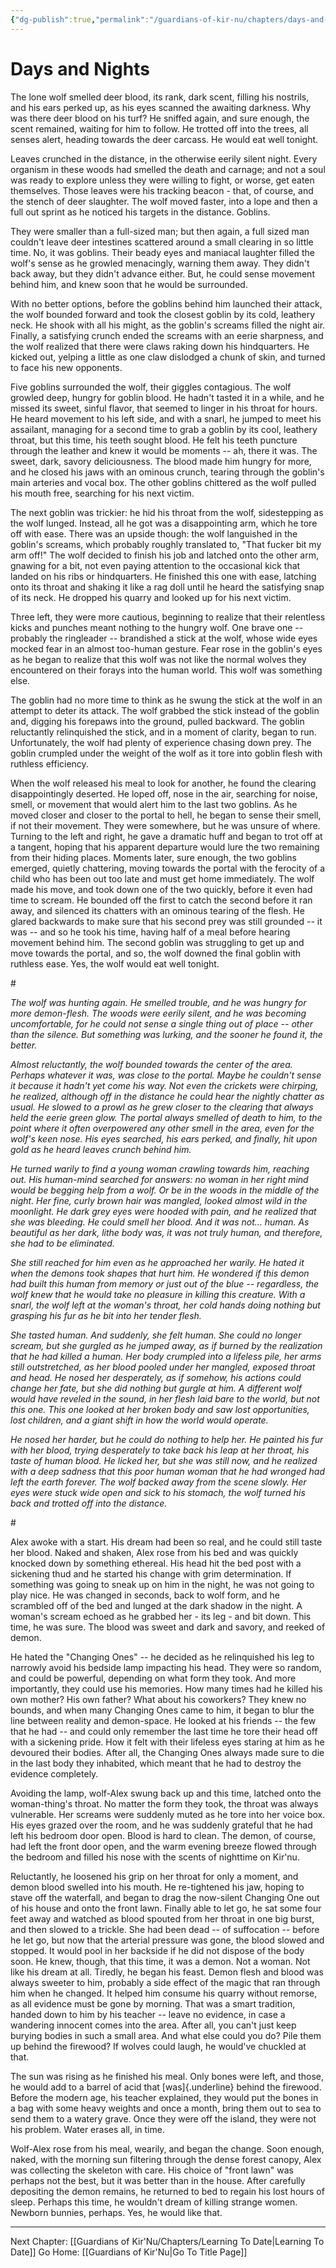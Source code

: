 ```yaml
---
{"dg-publish":true,"permalink":"/guardians-of-kir-nu/chapters/days-and-nights/"}
---
```


# Days and Nights

The lone wolf smelled deer blood, its rank, dark scent, filling his nostrils, and his ears perked up, as his eyes scanned the awaiting darkness. Why was there deer blood on his turf? He sniffed again, and sure enough, the scent remained, waiting for him to follow. He trotted off into the trees, all senses alert, heading towards the deer carcass. He would eat well tonight.

Leaves crunched in the distance, in the otherwise eerily silent night. Every organism in these woods had smelled the death and carnage; and not a soul was ready to explore unless they were willing to fight, or worse, get eaten themselves. Those leaves were his tracking beacon - that, of course, and the stench of deer slaughter. The wolf moved faster, into a lope and then a full out sprint as he noticed his targets in the distance. Goblins.

They were smaller than a full-sized man; but then again, a full sized man couldn\'t leave deer intestines scattered around a small clearing in so little time. No, it was goblins. Their beady eyes and maniacal laughter filled the wolf\'s sense as he growled menacingly, warning them away. They didn\'t back away, but they didn\'t advance either. But, he could sense movement behind him, and knew soon that he would be surrounded.

With no better options, before the goblins behind him launched their attack, the wolf bounded forward and took the closest goblin by its cold, leathery neck. He shook with all his might, as the goblin\'s screams filled the night air. Finally, a satisfying crunch ended the screams with an eerie sharpness, and the wolf realized that there were claws raking down his hindquarters. He kicked out, yelping a little as one claw dislodged a chunk of skin, and turned to face his new opponents.

Five goblins surrounded the wolf, their giggles contagious. The wolf growled deep, hungry for goblin blood. He hadn\'t tasted it in a while, and he missed its sweet, sinful flavor, that seemed to linger in his throat for hours. He heard movement to his left side, and with a snarl, he jumped to meet his assailant, managing for a second time to grab a goblin by its cool, leathery throat, but this time, his teeth sought blood. He felt his teeth puncture through the leather and knew it would be moments \-- ah, there it was. The sweet, dark, savory deliciousness. The blood made him hungry for more, and he closed his jaws with an ominous crunch, tearing through the goblin\'s main arteries and vocal box. The other goblins chittered as the wolf pulled his mouth free, searching for his next victim.

The next goblin was trickier: he hid his throat from the wolf, sidestepping as the wolf lunged. Instead, all he got was a disappointing arm, which he tore off with ease. There was an upside though: the wolf languished in the goblin\'s screams, which probably roughly translated to, \"That fucker bit my arm off!\" The wolf decided to finish his job and latched onto the other arm, gnawing for a bit, not even paying attention to the occasional kick that landed on his ribs or hindquarters. He finished this one with ease, latching onto its throat and shaking it like a rag doll until he heard the satisfying snap of its neck. He dropped his quarry and looked up for his next victim.

Three left, they were more cautious, beginning to realize that their relentless kicks and punches meant nothing to the hungry wolf. One brave one \-- probably the ringleader \-- brandished a stick at the wolf, whose wide eyes mocked fear in an almost too-human gesture. Fear rose in the goblin\'s eyes as he began to realize that this wolf was not like the normal wolves they encountered on their forays into the human world. This wolf was something else.

The goblin had no more time to think as he swung the stick at the wolf in an attempt to deter its attack. The wolf grabbed the stick instead of the goblin and, digging his forepaws into the ground, pulled backward. The goblin reluctantly relinquished the stick, and in a moment of clarity, began to run. Unfortunately, the wolf had plenty of experience chasing down prey. The goblin crumpled under the weight of the wolf as it tore into goblin flesh with ruthless efficiency.

When the wolf released his meal to look for another, he found the clearing disappointingly deserted. He loped off, nose in the air, searching for noise, smell, or movement that would alert him to the last two goblins. As he moved closer and closer to the portal to hell, he began to sense their smell, if not their movement. They were somewhere, but he was unsure of where. Turning to the left and right, he gave a dramatic huff and began to trot off at a tangent, hoping that his apparent departure would lure the two remaining from their hiding places. Moments later, sure enough, the two goblins emerged, quietly chattering, moving towards the portal with the ferocity of a child who has been out too late and must get home immediately. The wolf made his move, and took down one of the two quickly, before it even had time to scream. He bounded off the first to catch the second before it ran away, and silenced its chatters with an ominous tearing of the flesh. He glared backwards to make sure that his second prey was still grounded \-- it was \-- and so he took his time, having half of a meal before hearing movement behind him. The second goblin was struggling to get up and move towards the portal, and so, the wolf downed the final goblin with ruthless ease. Yes, the wolf would eat well tonight.

\#

*The wolf was hunting again. He smelled trouble, and he was hungry for more demon-flesh. The woods were eerily silent, and he was becoming uncomfortable, for he could not sense a single thing out of place \-- other than the silence. But something was lurking, and the sooner he found it, the better.*

*Almost reluctantly, the wolf bounded towards the center of the area. Perhaps whatever it was, was close to the portal. Maybe he couldn\'t sense it because it hadn\'t yet come his way. Not even the crickets were chirping, he realized, although off in the distance he could hear the nightly chatter as usual. He slowed to a prowl as he grew closer to the clearing that always held the eerie green glow. The portal always smelled of death to him, to the point where it often overpowered any other smell in the area, even for the wolf\'s keen nose. His eyes searched, his ears perked, and finally, hit upon gold as he heard leaves crunch behind him.*

*He turned warily to find a young woman crawling towards him, reaching out. His human-mind searched for answers: no woman in her right mind would be begging help from a wolf. Or be in the woods in the middle of the night. Her fine, curly brown hair was mangled, looked almost wild in the moonlight. He dark grey eyes were hooded with pain, and he realized that she was bleeding. He could smell her blood. And it was not\... human. As beautiful as her dark, lithe body was, it was not truly human, and therefore, she had to be eliminated.*

*She still reached for him even as he approached her warily. He hated it when the demons took shapes that hurt him. He wondered if this demon had built this human from memory or just out of the blue \-- regardless, the wolf knew that he would take no pleasure in killing this creature. With a snarl, the wolf left at the woman\'s throat, her cold hands doing nothing but grasping his fur as he bit into her tender flesh.*

*She tasted human. And suddenly, she felt human. She could no longer scream, but she gurgled as he jumped away, as if burned by the realization that he had killed a human. Her body crumpled into a lifeless pile, her arms still outstretched, as her blood pooled under her mangled, exposed throat and head. He nosed her desperately, as if somehow, his actions could change her fate, but she did nothing but gurgle at him. A different wolf would have reveled in the sound, in her flesh laid bare to the world, but not this one. This one looked at her broken body and saw lost opportunities, lost children, and a giant shift in how the world would operate.*

*He nosed her harder, but he could do nothing to help her. He painted his fur with her blood, trying desperately to take back his leap at her throat, his taste of human blood. He licked her, but she was still now, and he realized with a deep sadness that this poor human woman that he had wronged had left the earth forever. The wolf backed away from the scene slowly. Her eyes were stuck wide open and sick to his stomach, the wolf turned his back and trotted off into the distance.*

\#

Alex awoke with a start. His dream had been so real, and he could still taste her blood. Naked and shaken, Alex rose from his bed and was quickly knocked down by something ethereal. His head hit the bed post with a sickening thud and he started his change with grim determination. If something was going to sneak up on him in the night, he was not going to play nice. He was changed in seconds, back to wolf form, and he scrambled off of the bed and lunged at the dark shadow in the night. A woman\'s scream echoed as he grabbed her - its leg - and bit down. This time, he was sure. The blood was sweet and dark and savory, and reeked of demon.

He hated the \"Changing Ones\" \-- he decided as he relinquished his leg to narrowly avoid his bedside lamp impacting his head. They were so random, and could be powerful, depending on what form they took. And more importantly, they could use his memories. How many times had he killed his own mother? His own father? What about his coworkers? They knew no bounds, and when many Changing Ones came to him, it began to blur the line between reality and demon-space. He looked at his friends \-- the few that he had \-- and could only remember the last time he tore their head off with a sickening pride. How it felt with their lifeless eyes staring at him as he devoured their bodies. After all, the Changing Ones always made sure to die in the last body they inhabited, which meant that he had to destroy the evidence completely.

Avoiding the lamp, wolf-Alex swung back up and this time, latched onto the woman-thing\'s throat. No matter the form they took, the throat was always vulnerable. Her screams were suddenly muted as he tore into her voice box. His eyes grazed over the room, and he was suddenly grateful that he had left his bedroom door open. Blood is hard to clean. The demon, of course, had left the front door open, and the warm evening breeze flowed through the bedroom and filled his nose with the scents of nighttime on Kir\'nu.

Reluctantly, he loosened his grip on her throat for only a moment, and demon blood swelled into his mouth. He re-tightened his jaw, hoping to stave off the waterfall, and began to drag the now-silent Changing One out of his house and onto the front lawn. Finally able to let go, he sat some four feet away and watched as blood spouted from her throat in one big burst, and then slowed to a trickle. She had been dead \-- of suffocation \-- before he let go, but now that the arterial pressure was gone, the blood slowed and stopped. It would pool in her backside if he did not dispose of the body soon. He knew, though, that this time, it was a demon. Not a woman. Not like his dream at all. Tiredly, he began his feast. Demon flesh and blood was always sweeter to him, probably a side effect of the magic that ran through him when he changed. It helped him consume his quarry without remorse, as all evidence must be gone by morning. That was a smart tradition, handed down to him by his teacher \-- leave no evidence, in case a wandering innocent comes into the area. After all, you can\'t just keep burying bodies in such a small area. And what else could you do? Pile them up behind the firewood? If wolves could laugh, he would\'ve chuckled at that.

The sun was rising as he finished his meal. Only bones were left, and those, he would add to a barrel of acid that [was]{.underline} behind the firewood. Before the modern age, his teacher explained, they would put the bones in a bag with some heavy weights and once a month, bring them out to sea to send them to a watery grave. Once they were off the island, they were not his problem. Water erases all, in time.

Wolf-Alex rose from his meal, wearily, and began the change. Soon enough, naked, with the morning sun filtering through the dense forest canopy, Alex was collecting the skeleton with care. His choice of \"front lawn\" was perhaps not the best, but it was better than in the house. After carefully depositing the demon remains, he returned to bed to regain his lost hours of sleep. Perhaps this time, he wouldn\'t dream of killing strange women. Newborn bunnies, perhaps. Yes, he would like that.



---
Next Chapter: [[Guardians of Kir'Nu/Chapters/Learning To Date\|Learning To Date]]
Go Home: [[Guardians of Kir'Nu\|Go To Title Page]]
  


